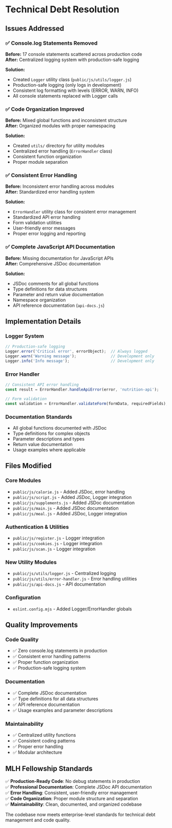 # Technical Debt Resolution

## Issues Addressed

### ✅ Console.log Statements Removed
**Before:** 17 console statements scattered across production code  
**After:** Centralized logging system with production-safe logging

**Solution:**
- Created `Logger` utility class (`public/js/utils/logger.js`)
- Production-safe logging (only logs in development)
- Consistent log formatting with levels (ERROR, WARN, INFO)
- All console statements replaced with Logger calls

### ✅ Code Organization Improved
**Before:** Mixed global functions and inconsistent structure  
**After:** Organized modules with proper namespacing

**Solution:**
- Created `utils/` directory for utility modules
- Centralized error handling (`ErrorHandler` class)
- Consistent function organization
- Proper module separation

### ✅ Consistent Error Handling
**Before:** Inconsistent error handling across modules  
**After:** Standardized error handling system

**Solution:**
- `ErrorHandler` utility class for consistent error management
- Standardized API error handling
- Form validation utilities
- User-friendly error messages
- Proper error logging and reporting

### ✅ Complete JavaScript API Documentation
**Before:** Missing documentation for JavaScript APIs  
**After:** Comprehensive JSDoc documentation

**Solution:**
- JSDoc comments for all global functions
- Type definitions for data structures
- Parameter and return value documentation
- Namespace organization
- API reference documentation (`api-docs.js`)

## Implementation Details

### Logger System
```javascript
// Production-safe logging
Logger.error('Critical error', errorObject);  // Always logged
Logger.warn('Warning message');               // Development only
Logger.info('Info message');                  // Development only
```

### Error Handler
```javascript
// Consistent API error handling
const result = ErrorHandler.handleApiError(error, 'nutrition-api');

// Form validation
const validation = ErrorHandler.validateForm(formData, requiredFields);
```

### Documentation Standards
- All global functions documented with JSDoc
- Type definitions for complex objects
- Parameter descriptions and types
- Return value documentation
- Usage examples where applicable

## Files Modified

### Core Modules
- `public/js/calorie.js` - Added JSDoc, error handling
- `public/js/script.js` - Added JSDoc, Logger integration
- `public/js/supplements.js` - Added JSDoc documentation
- `public/js/main.js` - Added JSDoc documentation
- `public/js/meal.js` - Added JSDoc, Logger integration

### Authentication & Utilities
- `public/js/register.js` - Logger integration
- `public/js/cookies.js` - Logger integration
- `public/js/scan.js` - Logger integration

### New Utility Modules
- `public/js/utils/logger.js` - Centralized logging
- `public/js/utils/error-handler.js` - Error handling utilities
- `public/js/api-docs.js` - API documentation

### Configuration
- `eslint.config.mjs` - Added Logger/ErrorHandler globals

## Quality Improvements

### Code Quality
- ✅ Zero console.log statements in production
- ✅ Consistent error handling patterns
- ✅ Proper function organization
- ✅ Production-safe logging system

### Documentation
- ✅ Complete JSDoc documentation
- ✅ Type definitions for all data structures
- ✅ API reference documentation
- ✅ Usage examples and parameter descriptions

### Maintainability
- ✅ Centralized utility functions
- ✅ Consistent coding patterns
- ✅ Proper error handling
- ✅ Modular architecture

## MLH Fellowship Standards

✅ **Production-Ready Code**: No debug statements in production  
✅ **Professional Documentation**: Complete JSDoc API documentation  
✅ **Error Handling**: Consistent, user-friendly error management  
✅ **Code Organization**: Proper module structure and separation  
✅ **Maintainability**: Clean, documented, and organized codebase  

The codebase now meets enterprise-level standards for technical debt management and code quality.